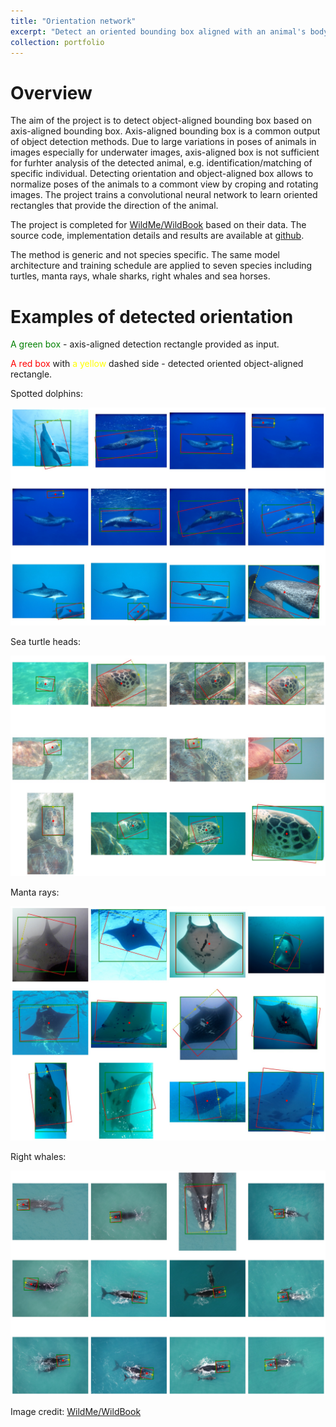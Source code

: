 ```yaml
---
title: "Orientation network"
excerpt: "Detect an oriented bounding box aligned with an animal's body.<br/><img src='/images/portfolio_wbia_orientation.jpg'>"
collection: portfolio
---
```


# Overview

The aim of the project is to detect object-aligned bounding box based on axis-aligned bounding box. 
Axis-aligned bounding box is a common output of object detection methods.
Due to large variations in poses of animals in images especially for underwater images, axis-aligned box is not sufficient for furhter analysis of the detected animal, e.g. identification/matching of specific individual.
Detecting orientation and object-aligned box allows to normalize poses of the animals to a commont view by croping and rotating images.
The project trains a convolutional neural network to learn oriented rectangles that provide the direction of the animal.

The project is completed for [WildMe/WildBook](https://www.wildme.org) based on their data.
The source code, implementation details and results are available at [github](https://github.com/WildMeOrg/wbia-plugin-orientation).

The method is generic and not species specific. The same model architecture and training schedule are applied to seven species including turtles, manta rays, whale sharks, right whales and sea horses.


# Examples of detected orientation

<span style="color:green">A green box</span> - axis-aligned detection rectangle provided as input.

<span style="color:red">A red box</span> with <span style="color:yellow"> a yellow</span> dashed side - detected oriented object-aligned rectangle.

Spotted dolphins:

![Example of spotted dolphing](/images/portfolio-wbia-orientation-dolphins.jpg)

Sea turtle heads:

![Example of oriented turtles](/images/portfolio-wbia-orientation-turtles.jpg)

Manta rays:

![Example of manta rays](/images/portfolio-wbia-orientation-mantas.jpg)

Right whales:

![Example of right whales](/images/portfolio-wbia-orientation-right-whales.jpg)


Image credit: [WildMe/WildBook](https://www.wildme.org)

